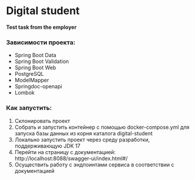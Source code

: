 # Digital student
**Test task from the employer**

### **Зависимости проекта:**
* Spring Boot Data
* Spring Boot Validation
* Spring Boot Web
* PostgreSQL
* ModelMapper
* Springdoc-openapi
* Lombok

### **Как запустить:**
1. Склонировать проект
2. Собрать и запустить контейнер с помощью docker-compose.yml для запуска базы данных из корня каталога digital-student
3. Локально запустить проект через среду разработки, поддерживающую JDK 17
4. Перейти на страницу с документацией: http://localhost:8088/swagger-ui/index.html#/
5. Осуществить работу с эндпоинтами сервиса в соответствии с документацией
